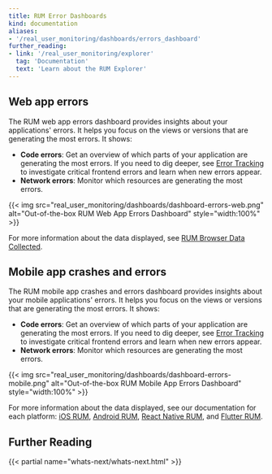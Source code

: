 ```yaml
---
title: RUM Error Dashboards
kind: documentation
aliases:
- '/real_user_monitoring/dashboards/errors_dashboard'
further_reading:
- link: '/real_user_monitoring/explorer'
  tag: 'Documentation'
  text: 'Learn about the RUM Explorer'
---
```


## Web app errors


The RUM web app errors dashboard provides insights about your applications' errors. It helps you focus on the views or versions that are generating the most errors. It shows:

- **Code errors**:
  Get an overview of which parts of your application are generating the most errors. If you need to dig deeper, see [Error Tracking][1] to investigate critical frontend errors and learn when new errors appear.
- **Network errors**:
  Monitor which resources are generating the most errors.

{{< img src="real_user_monitoring/dashboards/dashboard-errors-web.png" alt="Out-of-the-box RUM Web App Errors Dashboard" style="width:100%" >}}

For more information about the data displayed, see [RUM Browser Data Collected][2].

## Mobile app crashes and errors


The RUM mobile app crashes and errors dashboard provides insights about your mobile applications' errors. It helps you focus on the views or versions that are generating the most errors. It shows:

- **Code errors**:
  Get an overview of which parts of your application are generating the most errors. If you need to dig deeper, see [Error Tracking][1] to investigate critical frontend errors and learn when new errors appear.
- **Network errors**:
  Monitor which resources are generating the most errors.

{{< img src="real_user_monitoring/dashboards/dashboard-errors-mobile.png" alt="Out-of-the-box RUM Mobile App Errors Dashboard" style="width:100%" >}}

For more information about the data displayed, see our documentation for each platform: [iOS RUM][3], [Android RUM][4], [React Native RUM][5], and [Flutter RUM][6].

## Further Reading

{{< partial name="whats-next/whats-next.html" >}}

[1]: https://app.datadoghq.com/rum/error-tracking
[2]: /real_user_monitoring/data_collected/
[3]: /real_user_monitoring/ios/data_collected/
[4]: /real_user_monitoring/android/data_collected/
[5]: /real_user_monitoring/reactnative/data_collected/
[6]: /real_user_monitoring/mobile_and_tv_monitoring/setup/flutter/data_collected/